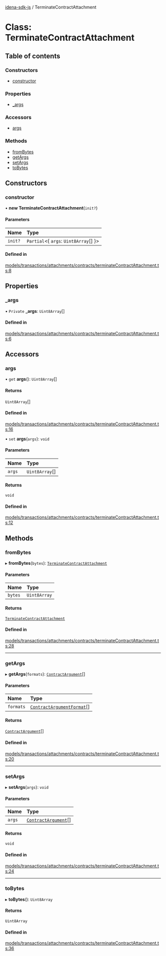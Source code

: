 [idena-sdk-js](../README.md) / TerminateContractAttachment

# Class: TerminateContractAttachment

## Table of contents

### Constructors

- [constructor](TerminateContractAttachment.md#constructor)

### Properties

- [\_args](TerminateContractAttachment.md#_args)

### Accessors

- [args](TerminateContractAttachment.md#args)

### Methods

- [fromBytes](TerminateContractAttachment.md#frombytes)
- [getArgs](TerminateContractAttachment.md#getargs)
- [setArgs](TerminateContractAttachment.md#setargs)
- [toBytes](TerminateContractAttachment.md#tobytes)

## Constructors

### constructor

• **new TerminateContractAttachment**(`init?`)

#### Parameters

| Name | Type |
| :------ | :------ |
| `init?` | `Partial`<{ `args`: `Uint8Array`[]  }\> |

#### Defined in

[models/transactions/attachments/contracts/terminateContractAttachment.ts:8](https://github.com/idena-network/idena-sdk-js/blob/master/src/models/transactions/attachments/contracts/terminateContractAttachment.ts#L8)

## Properties

### \_args

• `Private` **\_args**: `Uint8Array`[]

#### Defined in

[models/transactions/attachments/contracts/terminateContractAttachment.ts:6](https://github.com/idena-network/idena-sdk-js/blob/master/src/models/transactions/attachments/contracts/terminateContractAttachment.ts#L6)

## Accessors

### args

• `get` **args**(): `Uint8Array`[]

#### Returns

`Uint8Array`[]

#### Defined in

[models/transactions/attachments/contracts/terminateContractAttachment.ts:16](https://github.com/idena-network/idena-sdk-js/blob/master/src/models/transactions/attachments/contracts/terminateContractAttachment.ts#L16)

• `set` **args**(`args`): `void`

#### Parameters

| Name | Type |
| :------ | :------ |
| `args` | `Uint8Array`[] |

#### Returns

`void`

#### Defined in

[models/transactions/attachments/contracts/terminateContractAttachment.ts:12](https://github.com/idena-network/idena-sdk-js/blob/master/src/models/transactions/attachments/contracts/terminateContractAttachment.ts#L12)

## Methods

### fromBytes

▸ **fromBytes**(`bytes`): [`TerminateContractAttachment`](TerminateContractAttachment.md)

#### Parameters

| Name | Type |
| :------ | :------ |
| `bytes` | `Uint8Array` |

#### Returns

[`TerminateContractAttachment`](TerminateContractAttachment.md)

#### Defined in

[models/transactions/attachments/contracts/terminateContractAttachment.ts:28](https://github.com/idena-network/idena-sdk-js/blob/master/src/models/transactions/attachments/contracts/terminateContractAttachment.ts#L28)

___

### getArgs

▸ **getArgs**(`formats`): [`ContractArgument`](../interfaces/ContractArgument.md)[]

#### Parameters

| Name | Type |
| :------ | :------ |
| `formats` | [`ContractArgumentFormat`](../enums/ContractArgumentFormat.md)[] |

#### Returns

[`ContractArgument`](../interfaces/ContractArgument.md)[]

#### Defined in

[models/transactions/attachments/contracts/terminateContractAttachment.ts:20](https://github.com/idena-network/idena-sdk-js/blob/master/src/models/transactions/attachments/contracts/terminateContractAttachment.ts#L20)

___

### setArgs

▸ **setArgs**(`args`): `void`

#### Parameters

| Name | Type |
| :------ | :------ |
| `args` | [`ContractArgument`](../interfaces/ContractArgument.md)[] |

#### Returns

`void`

#### Defined in

[models/transactions/attachments/contracts/terminateContractAttachment.ts:24](https://github.com/idena-network/idena-sdk-js/blob/master/src/models/transactions/attachments/contracts/terminateContractAttachment.ts#L24)

___

### toBytes

▸ **toBytes**(): `Uint8Array`

#### Returns

`Uint8Array`

#### Defined in

[models/transactions/attachments/contracts/terminateContractAttachment.ts:36](https://github.com/idena-network/idena-sdk-js/blob/master/src/models/transactions/attachments/contracts/terminateContractAttachment.ts#L36)

